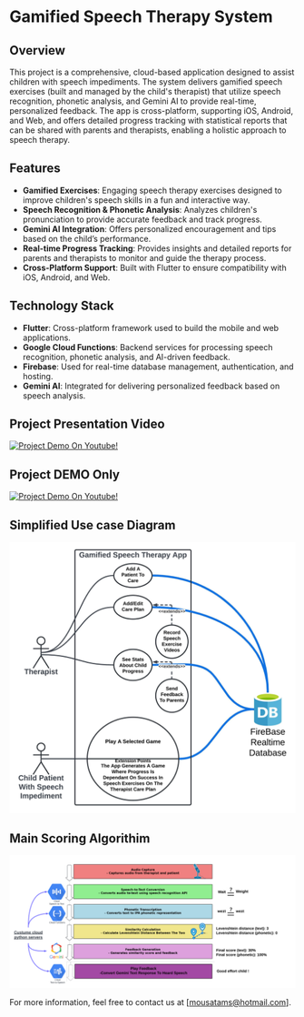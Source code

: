 
# Gamified Speech Therapy System



## Overview

This project is a comprehensive, cloud-based application designed to assist children with speech impediments. The system delivers gamified speech exercises (built and managed by the child's therapist) that utilize speech recognition, phonetic analysis, and Gemini AI to provide real-time, personalized feedback. The app is cross-platform, supporting iOS, Android, and Web, and offers detailed progress tracking with statistical reports that can be shared with parents and therapists, enabling a holistic approach to speech therapy.

## Features

- **Gamified Exercises**: Engaging speech therapy exercises designed to improve children's speech skills in a fun and interactive way.
- **Speech Recognition & Phonetic Analysis**: Analyzes children's pronunciation to provide accurate feedback and track progress.
- **Gemini AI Integration**: Offers personalized encouragement and tips based on the child’s performance.
- **Real-time Progress Tracking**: Provides insights and detailed reports for parents and therapists to monitor and guide the therapy process.
- **Cross-Platform Support**: Built with Flutter to ensure compatibility with iOS, Android, and Web.

## Technology Stack

- **Flutter**: Cross-platform framework used to build the mobile and web applications.
- **Google Cloud Functions**: Backend services for processing speech recognition, phonetic analysis, and AI-driven feedback.
- **Firebase**: Used for real-time database management, authentication, and hosting.
- **Gemini AI**: Integrated for delivering personalized feedback based on speech analysis.

## Project Presentation Video

[![Project Demo On Youtube!](https://img.youtube.com/vi/LhAOmmmKtj4/0.jpg)](https://www.youtube.com/watch?v=LhAOmmmKtj4)

## Project DEMO Only

[![Project Demo On Youtube!](https://img.youtube.com/vi/rUjPT7o85RQ/0.jpg)](https://www.youtube.com/watch?v=rUjPT7o85RQ&feature=youtu.be)

## Simplified Use case Diagram 

<img src="./Speech%20Therapy%20App%20Use%20Case%20UML%20-%20Use%20Case%20Diagram.jpeg" alt="Speech Therapy Process" width="600"/>

## Main Scoring Algorithim 
<img src="Speech therapy steps png.png" alt="Speech Therapy Process" width="600"/>




For more information, feel free to contact us at [mousatams@hotmail.com].
